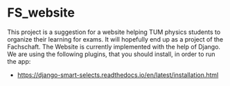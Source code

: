 # FS_website
This project is a suggestion for a website helping TUM physics students to organize their learning for exams. It will hopefully end up as a project of the Fachschaft. The Website is currently implemented with the help of Django. 
We are using the following plugins, that you should install, in order to run the app:
- https://django-smart-selects.readthedocs.io/en/latest/installation.html